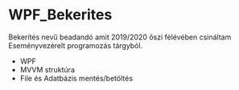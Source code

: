 # WPF_Bekerites

Bekerítés nevű beadandó amit 2019/2020 őszi félévében csináltam Eseményvezérelt programozás tárgyból.

- WPF
- MVVM struktúra
- File és Adatbázis mentés/betöltés
